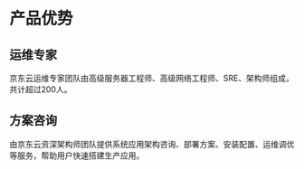 # 产品优势

## 运维专家
京东云运维专家团队由高级服务器工程师、高级网络工程师、SRE、架构师组成，共计超过200人。

## 方案咨询
由京东云资深架构师团队提供系统应用架构咨询、部署方案、安装配置、运维调优等服务，帮助用户快速搭建生产应用。

